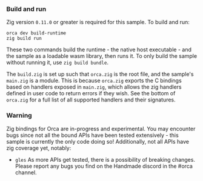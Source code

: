 ### Build and run
Zig version `0.11.0` or greater is required for this sample. To build and run:
```
orca dev build-runtime
zig build run
```

These two commands build the runtime - the native host executable - and the sample as a loadable wasm library, then runs it. To only build the sample without running it, use `zig build bundle`.

The `build.zig` is set up such that `orca.zig` is the root file, and the sample's `main.zig` is a module. This is because `orca.zig` exports the C bindings based on handlers exposed in `main.zig`, which allows the zig handlers defined in user code to return errors if they wish. See the bottom of `orca.zig` for a full list of all supported handlers and their signatures.

### Warning
Zig bindings for Orca are in-progress and experimental. You may encounter bugs since not all the bound APIs have been tested extensively - this sample is currently the only code doing so! Additionally, not all APIs have zig coverage yet, notably:
* `gles`
As more APIs get tested, there is a possibility of breaking changes. Please report any bugs you find on the Handmade discord in the #orca channel.
